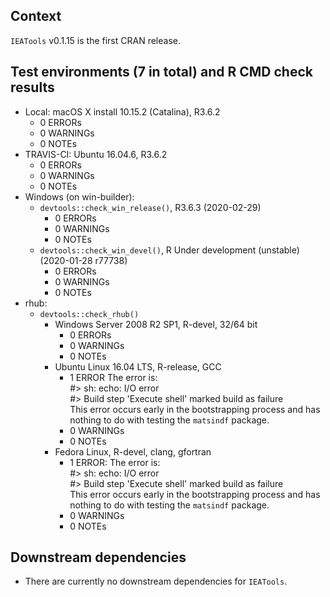 ## Context
`IEATools` v0.1.15 is the first CRAN release.

## Test environments (7 in total) and R CMD check results
* Local: macOS X install 10.15.2 (Catalina), R3.6.2
    * 0 ERRORs
    * 0 WARNINGs
    * 0 NOTEs
* TRAVIS-CI: Ubuntu 16.04.6, R3.6.2
    * 0 ERRORs
    * 0 WARNINGs
    * 0 NOTEs
* Windows (on win-builder):
    * `devtools::check_win_release()`, R3.6.3 (2020-02-29)
        * 0 ERRORs
        * 0 WARNINGs
        * 0 NOTEs
    * `devtools::check_win_devel()`, R Under development (unstable) (2020-01-28 r77738)
        * 0 ERRORs
        * 0 WARNINGs
        * 0 NOTEs
* rhub:
    * `devtools::check_rhub()`
        * Windows Server 2008 R2 SP1, R-devel, 32/64 bit
            * 0 ERRORs
            * 0 WARNINGs
            * 0 NOTEs
        * Ubuntu Linux 16.04 LTS, R-release, GCC
            * 1 ERROR
              The error is:    
              #> sh: echo: I/O error    
              #> Build step 'Execute shell' marked build as failure    
              This error occurs early in the bootstrapping process and has nothing to do with testing the `matsindf` package.
            * 0 WARNINGs
            * 0 NOTEs
        * Fedora Linux, R-devel, clang, gfortran
            * 1 ERROR:
              The error is:    
              #> sh: echo: I/O error    
              #> Build step 'Execute shell' marked build as failure    
              This error occurs early in the bootstrapping process and has nothing to do with testing the `matsindf` package.
            * 0 WARNINGs
            * 0 NOTEs

## Downstream dependencies
* There are currently no downstream dependencies for `IEATools`.
